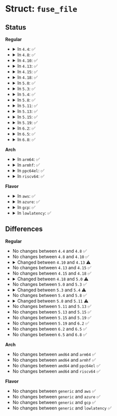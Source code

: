 # Struct: <code>fuse_file</code>

## Status
<b>Regular</b>
<ul>
<li>
<details>
<summary>In <code>4.4</code>: ✅</summary>

```c
struct fuse_file {
    struct fuse_conn *fc;
    struct fuse_req *reserved_req;
    u64 kh;
    u64 fh;
    u64 nodeid;
    atomic_t count;
    u32 open_flags;
    struct list_head write_entry;
    struct rb_node polled_node;
    wait_queue_head_t poll_wait;
    bool flock;
};
```
</details>
</li>
<li>
<details>
<summary>In <code>4.8</code>: ✅</summary>

```c
struct fuse_file {
    struct fuse_conn *fc;
    struct fuse_req *reserved_req;
    u64 kh;
    u64 fh;
    u64 nodeid;
    atomic_t count;
    u32 open_flags;
    struct list_head write_entry;
    struct rb_node polled_node;
    wait_queue_head_t poll_wait;
    bool flock;
};
```
</details>
</li>
<li>
<details>
<summary>In <code>4.10</code>: ✅</summary>

```c
struct fuse_file {
    struct fuse_conn *fc;
    struct fuse_req *reserved_req;
    u64 kh;
    u64 fh;
    u64 nodeid;
    atomic_t count;
    u32 open_flags;
    struct list_head write_entry;
    struct rb_node polled_node;
    wait_queue_head_t poll_wait;
    bool flock;
};
```
</details>
</li>
<li>
<details>
<summary>In <code>4.13</code>: ✅</summary>

```c
struct fuse_file {
    struct fuse_conn *fc;
    struct fuse_req *reserved_req;
    u64 kh;
    u64 fh;
    u64 nodeid;
    refcount_t count;
    u32 open_flags;
    struct list_head write_entry;
    struct rb_node polled_node;
    wait_queue_head_t poll_wait;
    bool flock;
};
```
</details>
</li>
<li>
<details>
<summary>In <code>4.15</code>: ✅</summary>

```c
struct fuse_file {
    struct fuse_conn *fc;
    struct fuse_req *reserved_req;
    u64 kh;
    u64 fh;
    u64 nodeid;
    refcount_t count;
    u32 open_flags;
    struct list_head write_entry;
    struct rb_node polled_node;
    wait_queue_head_t poll_wait;
    bool flock;
};
```
</details>
</li>
<li>
<details>
<summary>In <code>4.18</code>: ✅</summary>

```c
struct fuse_file {
    struct fuse_conn *fc;
    struct fuse_req *reserved_req;
    u64 kh;
    u64 fh;
    u64 nodeid;
    refcount_t count;
    u32 open_flags;
    struct list_head write_entry;
    struct rb_node polled_node;
    wait_queue_head_t poll_wait;
    bool flock;
};
```
</details>
</li>
<li>
<details>
<summary>In <code>5.0</code>: ✅</summary>

```c
struct fuse_file {
    struct fuse_conn *fc;
    struct fuse_req *reserved_req;
    u64 kh;
    u64 fh;
    u64 nodeid;
    refcount_t count;
    u32 open_flags;
    struct list_head write_entry;
    struct (anon) readdir;
    struct rb_node polled_node;
    wait_queue_head_t poll_wait;
    bool flock;
};
```
</details>
</li>
<li>
<details>
<summary>In <code>5.3</code>: ✅</summary>

```c
struct fuse_file {
    struct fuse_conn *fc;
    struct fuse_req *reserved_req;
    u64 kh;
    u64 fh;
    u64 nodeid;
    refcount_t count;
    u32 open_flags;
    struct list_head write_entry;
    struct (anon) readdir;
    struct rb_node polled_node;
    wait_queue_head_t poll_wait;
    bool flock;
};
```
</details>
</li>
<li>
<details>
<summary>In <code>5.4</code>: ✅</summary>

```c
struct fuse_file {
    struct fuse_conn *fc;
    struct fuse_release_args *release_args;
    u64 kh;
    u64 fh;
    u64 nodeid;
    refcount_t count;
    u32 open_flags;
    struct list_head write_entry;
    struct (anon) readdir;
    struct rb_node polled_node;
    wait_queue_head_t poll_wait;
    bool flock;
};
```
</details>
</li>
<li>
<details>
<summary>In <code>5.8</code>: ✅</summary>

```c
struct fuse_file {
    struct fuse_conn *fc;
    struct fuse_release_args *release_args;
    u64 kh;
    u64 fh;
    u64 nodeid;
    refcount_t count;
    u32 open_flags;
    struct list_head write_entry;
    struct (anon) readdir;
    struct rb_node polled_node;
    wait_queue_head_t poll_wait;
    bool flock;
};
```
</details>
</li>
<li>
<details>
<summary>In <code>5.11</code>: ✅</summary>

```c
struct fuse_file {
    struct fuse_mount *fm;
    struct fuse_release_args *release_args;
    u64 kh;
    u64 fh;
    u64 nodeid;
    refcount_t count;
    u32 open_flags;
    struct list_head write_entry;
    struct (anon) readdir;
    struct rb_node polled_node;
    wait_queue_head_t poll_wait;
    bool flock;
};
```
</details>
</li>
<li>
<details>
<summary>In <code>5.13</code>: ✅</summary>

```c
struct fuse_file {
    struct fuse_mount *fm;
    struct fuse_release_args *release_args;
    u64 kh;
    u64 fh;
    u64 nodeid;
    refcount_t count;
    u32 open_flags;
    struct list_head write_entry;
    struct (anon) readdir;
    struct rb_node polled_node;
    wait_queue_head_t poll_wait;
    bool flock;
};
```
</details>
</li>
<li>
<details>
<summary>In <code>5.15</code>: ✅</summary>

```c
struct fuse_file {
    struct fuse_mount *fm;
    struct fuse_release_args *release_args;
    u64 kh;
    u64 fh;
    u64 nodeid;
    refcount_t count;
    u32 open_flags;
    struct list_head write_entry;
    struct (anon) readdir;
    struct rb_node polled_node;
    wait_queue_head_t poll_wait;
    bool flock;
};
```
</details>
</li>
<li>
<details>
<summary>In <code>5.19</code>: ✅</summary>

```c
struct fuse_file {
    struct fuse_mount *fm;
    struct fuse_release_args *release_args;
    u64 kh;
    u64 fh;
    u64 nodeid;
    refcount_t count;
    u32 open_flags;
    struct list_head write_entry;
    struct (anon) readdir;
    struct rb_node polled_node;
    wait_queue_head_t poll_wait;
    bool flock;
};
```
</details>
</li>
<li>
<details>
<summary>In <code>6.2</code>: ✅</summary>

```c
struct fuse_file {
    struct fuse_mount *fm;
    struct fuse_release_args *release_args;
    u64 kh;
    u64 fh;
    u64 nodeid;
    refcount_t count;
    u32 open_flags;
    struct list_head write_entry;
    struct (anon) readdir;
    struct rb_node polled_node;
    wait_queue_head_t poll_wait;
    bool flock;
};
```
</details>
</li>
<li>
<details>
<summary>In <code>6.5</code>: ✅</summary>

```c
struct fuse_file {
    struct fuse_mount *fm;
    struct fuse_release_args *release_args;
    u64 kh;
    u64 fh;
    u64 nodeid;
    refcount_t count;
    u32 open_flags;
    struct list_head write_entry;
    struct (anon) readdir;
    struct rb_node polled_node;
    wait_queue_head_t poll_wait;
    bool flock;
};
```
</details>
</li>
<li>
<details>
<summary>In <code>6.8</code>: ✅</summary>

```c
struct fuse_file {
    struct fuse_mount *fm;
    struct fuse_release_args *release_args;
    u64 kh;
    u64 fh;
    u64 nodeid;
    refcount_t count;
    u32 open_flags;
    struct list_head write_entry;
    struct (anon) readdir;
    struct rb_node polled_node;
    wait_queue_head_t poll_wait;
    bool flock;
};
```
</details>
</li>
</ul>
<b>Arch</b>
<ul>
<li>
<details>
<summary>In <code>arm64</code>: ✅</summary>

```c
struct fuse_file {
    struct fuse_conn *fc;
    struct fuse_release_args *release_args;
    u64 kh;
    u64 fh;
    u64 nodeid;
    refcount_t count;
    u32 open_flags;
    struct list_head write_entry;
    struct (anon) readdir;
    struct rb_node polled_node;
    wait_queue_head_t poll_wait;
    bool flock;
};
```
</details>
</li>
<li>
<details>
<summary>In <code>armhf</code>: ✅</summary>

```c
struct fuse_file {
    struct fuse_conn *fc;
    struct fuse_release_args *release_args;
    u64 kh;
    u64 fh;
    u64 nodeid;
    refcount_t count;
    u32 open_flags;
    struct list_head write_entry;
    struct (anon) readdir;
    struct rb_node polled_node;
    wait_queue_head_t poll_wait;
    bool flock;
};
```
</details>
</li>
<li>
<details>
<summary>In <code>ppc64el</code>: ✅</summary>

```c
struct fuse_file {
    struct fuse_conn *fc;
    struct fuse_release_args *release_args;
    u64 kh;
    u64 fh;
    u64 nodeid;
    refcount_t count;
    u32 open_flags;
    struct list_head write_entry;
    struct (anon) readdir;
    struct rb_node polled_node;
    wait_queue_head_t poll_wait;
    bool flock;
};
```
</details>
</li>
<li>
<details>
<summary>In <code>riscv64</code>: ✅</summary>

```c
struct fuse_file {
    struct fuse_conn *fc;
    struct fuse_release_args *release_args;
    u64 kh;
    u64 fh;
    u64 nodeid;
    refcount_t count;
    u32 open_flags;
    struct list_head write_entry;
    struct (anon) readdir;
    struct rb_node polled_node;
    wait_queue_head_t poll_wait;
    bool flock;
};
```
</details>
</li>
</ul>
<b>Flavor</b>
<ul>
<li>
<details>
<summary>In <code>aws</code>: ✅</summary>

```c
struct fuse_file {
    struct fuse_conn *fc;
    struct fuse_release_args *release_args;
    u64 kh;
    u64 fh;
    u64 nodeid;
    refcount_t count;
    u32 open_flags;
    struct list_head write_entry;
    struct (anon) readdir;
    struct rb_node polled_node;
    wait_queue_head_t poll_wait;
    bool flock;
};
```
</details>
</li>
<li>
<details>
<summary>In <code>azure</code>: ✅</summary>

```c
struct fuse_file {
    struct fuse_conn *fc;
    struct fuse_release_args *release_args;
    u64 kh;
    u64 fh;
    u64 nodeid;
    refcount_t count;
    u32 open_flags;
    struct list_head write_entry;
    struct (anon) readdir;
    struct rb_node polled_node;
    wait_queue_head_t poll_wait;
    bool flock;
};
```
</details>
</li>
<li>
<details>
<summary>In <code>gcp</code>: ✅</summary>

```c
struct fuse_file {
    struct fuse_conn *fc;
    struct fuse_release_args *release_args;
    u64 kh;
    u64 fh;
    u64 nodeid;
    refcount_t count;
    u32 open_flags;
    struct list_head write_entry;
    struct (anon) readdir;
    struct rb_node polled_node;
    wait_queue_head_t poll_wait;
    bool flock;
};
```
</details>
</li>
<li>
<details>
<summary>In <code>lowlatency</code>: ✅</summary>

```c
struct fuse_file {
    struct fuse_conn *fc;
    struct fuse_release_args *release_args;
    u64 kh;
    u64 fh;
    u64 nodeid;
    refcount_t count;
    u32 open_flags;
    struct list_head write_entry;
    struct (anon) readdir;
    struct rb_node polled_node;
    wait_queue_head_t poll_wait;
    bool flock;
};
```
</details>
</li>
</ul>

## Differences
<b>Regular</b>
<ul>
<li>
No changes between <code>4.4</code> and <code>4.8</code> ✅
</li>
<li>
No changes between <code>4.8</code> and <code>4.10</code> ✅
</li>
<li>
<details>
<summary>Changed between <code>4.10</code> and <code>4.13</code> ⚠️</summary>
<ul>
<li>
<b>Field type changed. </b>
<code>atomic_t count</code> ➡️ <code>refcount_t count</code>
</li>
</ul>
</details>
</li>
<li>
No changes between <code>4.13</code> and <code>4.15</code> ✅
</li>
<li>
No changes between <code>4.15</code> and <code>4.18</code> ✅
</li>
<li>
<details>
<summary>Changed between <code>4.18</code> and <code>5.0</code> ⚠️</summary>
<ul>
<li>
<b>Field added. </b>
<code>struct (anon) readdir</code>
</li>
</ul>
</details>
</li>
<li>
No changes between <code>5.0</code> and <code>5.3</code> ✅
</li>
<li>
<details>
<summary>Changed between <code>5.3</code> and <code>5.4</code> ⚠️</summary>
<ul>
<li>
<b>Field added. </b>
<code>struct fuse_release_args *release_args</code>
</li>
<li>
<b>Field removed. </b>
<code>struct fuse_req *reserved_req</code>
</li>
</ul>
</details>
</li>
<li>
No changes between <code>5.4</code> and <code>5.8</code> ✅
</li>
<li>
<details>
<summary>Changed between <code>5.8</code> and <code>5.11</code> ⚠️</summary>
<ul>
<li>
<b>Field added. </b>
<code>struct fuse_mount *fm</code>
</li>
<li>
<b>Field removed. </b>
<code>struct fuse_conn *fc</code>
</li>
</ul>
</details>
</li>
<li>
No changes between <code>5.11</code> and <code>5.13</code> ✅
</li>
<li>
No changes between <code>5.13</code> and <code>5.15</code> ✅
</li>
<li>
No changes between <code>5.15</code> and <code>5.19</code> ✅
</li>
<li>
No changes between <code>5.19</code> and <code>6.2</code> ✅
</li>
<li>
No changes between <code>6.2</code> and <code>6.5</code> ✅
</li>
<li>
No changes between <code>6.5</code> and <code>6.8</code> ✅
</li>
</ul>
<b>Arch</b>
<ul>
<li>
No changes between <code>amd64</code> and <code>arm64</code> ✅
</li>
<li>
No changes between <code>amd64</code> and <code>armhf</code> ✅
</li>
<li>
No changes between <code>amd64</code> and <code>ppc64el</code> ✅
</li>
<li>
No changes between <code>amd64</code> and <code>riscv64</code> ✅
</li>
</ul>
<b>Flavor</b>
<ul>
<li>
No changes between <code>generic</code> and <code>aws</code> ✅
</li>
<li>
No changes between <code>generic</code> and <code>azure</code> ✅
</li>
<li>
No changes between <code>generic</code> and <code>gcp</code> ✅
</li>
<li>
No changes between <code>generic</code> and <code>lowlatency</code> ✅
</li>
</ul>
